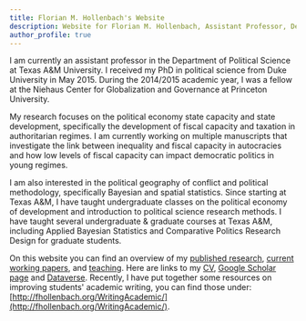 ```yaml
---
title: Florian M. Hollenbach's Website
description: Website for Florian M. Hollenbach, Assistant Professor, Department of Political Science, Texas A&M University
author_profile: true
---
```


I am currently an assistant professor in the Department of Political Science at Texas A&M University. I received my PhD in political science from Duke University in May 2015. During the 2014/2015 academic year, I was a fellow at the Niehaus Center for Globalization and Governance at Princeton University.

My research focuses on the political economy state capacity and state development, specifically the development of fiscal capacity and taxation in authoritarian regimes. I am currently working on multiple manuscripts that investigate the link between inequality and fiscal capacity in autocracies and how low levels of fiscal capacity can impact democratic politics in young regimes. 

I am also interested in the political geography of conflict and political methodology, specifically Bayesian and spatial statistics. Since starting at Texas A&M, I have taught undergraduate classes on the political economy of development and introduction to political science research methods. I have taught several undergraduate & graduate courses at Texas A&M, including Applied Bayesian Statistics and Comparative Politics Research Design for graduate students. 

On this website you can find an overview of my [published research](pages/publications/), [current working papers](pages/workingPapers), and [teaching](pages/teaching). Here are links to my [CV](papers/HOLLENBACH-2019-CV.pdf), [Google Scholar page](https://scholar.google.com/citations?user=1B4nx4oAAAAJ&hl=en) and [Dataverse](https://dataverse.harvard.edu/dataverse/fhollenbach). Recently, I have put together some resources on improving students' academic writing, you can find those under: [http://fhollenbach.org/WritingAcademic/](http://fhollenbach.org/WritingAcademic/).


